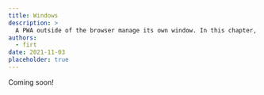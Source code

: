 ```yaml
---
title: Windows
description: >
  A PWA outside of the browser manage its own window. In this chapter, you will understand important APIs and abilities on how to deal with a window within the operating system.
authors:
  - firt
date: 2021-11-03
placeholder: true
---
```


Coming soon!
